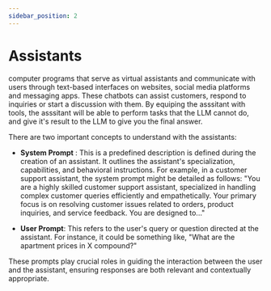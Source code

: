 ```yaml
---
sidebar_position: 2
---
```


# Assistants

computer programs that serve as virtual assistants and communicate with users through text-based interfaces on websites, social media platforms and messaging apps. These chatbots can assist customers, respond to inquiries or start a discussion with them. By equiping the asssitant with tools, the asssitant will be able to perform tasks that the LLM cannot do, and give it's result to the LLM to give you the final answer.

There are two important concepts to understand with the assistants:

- **System Prompt** : This is a predefined description is defined during the creation of an assistant. It outlines the assistant's specialization, capabilities, and behavioral instructions. For example, in a customer support assistant, the system prompt might be detailed as follows: "You are a highly skilled customer support assistant, specialized in handling complex customer queries efficiently and empathetically. Your primary focus is on resolving customer issues related to orders, product inquiries, and service feedback. You are designed to..."

- **User Prompt**: This refers to the user's query or question directed at the assistant. For instance, it could be something like, "What are the apartment prices in X compound?"

These prompts play crucial roles in guiding the interaction between the user and the assistant, ensuring responses are both relevant and contextually appropriate.
